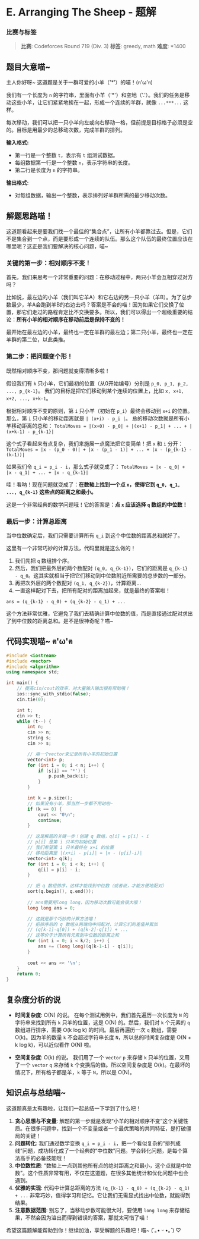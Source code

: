# E. Arranging The Sheep - 题解

### 比赛与标签
> **比赛**: Codeforces Round 719 (Div. 3)
> **标签**: greedy, math
> **难度**: *1400

## 题目大意喵~
主人你好呀~ 这道题是关于一群可爱的小羊（'\*'）的喵！(ฅ'ω'ฅ)

我们有一个长度为 `n` 的字符串，里面有小羊（'\*'）和空地（'.'）。我们的任务是移动这些小羊，让它们紧紧地挨在一起，形成一个连续的羊群，就像 `...***...` 这样。

每次移动，我们可以把一只小羊向左或向右移动一格，但前提是目标格子必须是空的。目标是用最少的总移动次数，完成羊群的排列。

**输入格式:**
- 第一行是一个整数 `t`，表示有 `t` 组测试数据。
- 每组数据第一行是一个整数 `n`，表示字符串的长度。
- 第二行是长度为 `n` 的字符串。

**输出格式:**
- 对每组数据，输出一个整数，表示排列好羊群所需的最少移动次数。

## 解题思路喵！
这道题看起来是要我们找一个最佳的“集合点”，让所有小羊都靠过去。但是，它们不是集合到一个点，而是要形成一个连续的队伍。那么这个队伍的最终位置应该在哪里呢？这正是我们要解决的核心问题，喵~

### 关键的第一步：相对顺序不变！
首先，我们来思考一个非常重要的问题：在移动过程中，两只小羊会互相穿过对方吗？

比如说，最左边的小羊（我们叫它羊A）和它右边的另一只小羊（羊B）。为了总步数最少，羊A会跑到羊B的右边去吗？答案是不会的喵！因为如果它们交换了位置，那它们走过的路程肯定比不交换要多。所以，我们可以得出一个超级重要的结论：**所有小羊的相对顺序在移动前后是保持不变的！**

最开始在最左边的小羊，最终也一定在羊群的最左边；第二只小羊，最终也一定在羊群的第二位，以此类推。

### 第二步：把问题变个形！
既然相对顺序不变，那问题就变得清晰多啦！

假设我们有 `k` 只小羊，它们最初的位置（从0开始编号）分别是 `p_0, p_1, p_2, ..., p_{k-1}`。
我们的目标是把它们移动到某个连续的位置上，比如 `x, x+1, x+2, ..., x+k-1`。

根据相对顺序不变的原则，第 `i` 只小羊（初始在 `p_i`）最终会移动到 `x+i` 的位置。
那么，第 `i` 只小羊的移动距离就是 `| (x+i) - p_i |`。
总的移动次数就是所有小羊移动距离的总和：
`TotalMoves = |(x+0) - p_0| + |(x+1) - p_1| + ... + |(x+k-1) - p_{k-1}|`

这个式子看起来有点复杂，我们来施展一点魔法把它变简单！把 `x` 和 `i` 分开：
`TotalMoves = |x - (p_0 - 0)| + |x - (p_1 - 1)| + ... + |x - (p_{k-1} - (k-1))|`

如果我们令 `q_i = p_i - i`，那么式子就变成了：
`TotalMoves = |x - q_0| + |x - q_1| + ... + |x - q_{k-1}|`

哇！看呐！现在问题就变成了：**在数轴上找到一个点 `x`，使得它到 `q_0, q_1, ..., q_{k-1}` 这些点的距离之和最小。**

这是一个非常经典的数学问题哦！它的答案是：**点 `x` 应该选择 `q` 数组的中位数！**

### 最后一步：计算总距离
当中位数确定后，我们只需要计算所有 `q_i` 到这个中位数的距离总和就好了。

这里有一个非常巧妙的计算方法，代码里就是这么做的！
1.  我们先把 `q` 数组排个序。
2.  然后，我们把最外层的两个数配对 `(q_0, q_{k-1})`，它们的距离是 `q_{k-1} - q_0`。这其实就相当于把它们移动到中位数附近所需要的总步数的一部分。
3.  再把次外层的两个数配对 `(q_1, q_{k-2})`，计算距离...
4.  一直这样配对下去，把所有配对的距离加起来，就是最终的答案啦！

`ans = (q_{k-1} - q_0) + (q_{k-2} - q_1) + ...`

这个方法非常优雅，它避免了我们去精确计算中位数的值，而是直接通过配对求出了到中位数的距离总和。是不是很神奇呢？喵~

## 代码实现喵~ ฅ'ω'ฅ
```cpp
#include <iostream>
#include <vector>
#include <algorithm>
using namespace std;

int main() {
    // 提高cin/cout的效率，对大量输入输出很有帮助哦！
    ios::sync_with_stdio(false);
    cin.tie(0);

    int t;
    cin >> t;
    while (t--) {
        int n;
        cin >> n;
        string s;
        cin >> s;

        // 用一个vector来记录所有小羊的初始位置
        vector<int> p;
        for (int i = 0; i < n; i++) {
            if (s[i] == '*') {
                p.push_back(i);
            }
        }

        int k = p.size();
        // 如果没有小羊，那当然一步都不用动啦~
        if (k == 0) {
            cout << "0\n";
            continue;
        }

        // 这是解题的关键一步！创建 q 数组，q[i] = p[i] - i
        // p[i] 是第 i 只羊的初始位置
        // 我们希望第 i 只羊最终在 x+i 的位置
        // 移动距离是 |(x+i) - p[i]| = |x - (p[i]-i)|
        vector<int> q(k);
        for (int i = 0; i < k; i++) {
            q[i] = p[i] - i;
        }

        // 把 q 数组排序，这样才能找到中位数（或者说，才能方便地配对）
        sort(q.begin(), q.end());
        
        // ans需要用long long，因为移动次数可能会很大哦！
        long long ans = 0;

        // 这就是那个巧妙的计算方法喵！
        // 把排序后的 q 数组从两端向中间配对，计算它们的差值并累加
        // (q[k-1]-q[0]) + (q[k-2]-q[1]) + ...
        // 这等价于计算所有元素到中位数的距离之和
        for (int i = 0; i < k/2; i++) {
            ans += (long long)(q[k-1-i] - q[i]);
        }
        
        cout << ans << '\n';
    }
    return 0;
}
```

## 复杂度分析的说
- **时间复杂度**: O(N) 的说。
  在每个测试用例中，我们首先遍历一次长度为 `N` 的字符串来找到所有 `k` 只羊的位置，这是 O(N) 的。然后，我们对 `k` 个元素的 `q` 数组进行排序，需要 O(k log k) 的时间。最后再遍历一次 `q` 数组，需要 O(k)。因为羊的数量 `k` 不会超过字符串长度 `N`，所以总的时间复杂度是 O(N + k log k)，可以近似看作 O(N) 啦。

- **空间复杂度**: O(k) 的说。
  我们用了一个 `vector` `p` 来存储 `k` 只羊的位置，又用了一个 `vector` `q` 来存储 `k` 个变换后的值。所以空间复杂度是 O(k)。在最坏的情况下，所有格子都是羊，`k` 等于 `N`，所以是 O(N)。

## 知识点与总结喵~
这道题真是太有趣啦，让我们一起总结一下学到了什么吧！

1.  **贪心思想与不变量**: 解题的第一步就是发现“小羊的相对顺序不变”这个关键性质。在很多问题中，找到一个不变量或者一个最优策略的共同特征，是打破僵局的关键！
2.  **问题转化**: 我们通过数学变换 `q_i = p_i - i`，把一个看似复杂的“排列成线”问题，成功转化成了一个经典的“中位数”问题。学会转化问题，是每个算法高手的必备技能哦！
3.  **中位数性质**: “数轴上一点到其他所有点的绝对距离之和最小，这个点就是中位数”。这个性质非常有用，不仅在这道题，在很多其他统计和优化问题中也会遇到。
4.  **优雅的实现**: 代码中计算总距离的方法 `(q_{k-1} - q_0) + (q_{k-2} - q_1) + ...` 非常巧妙，值得学习和记忆。它让我们无需显式找出中位数，就能得到结果。
5.  **注意数据范围**: 别忘了，当移动步数可能很大时，要使用 `long long` 来存储结果，不然会因为溢出而得到错误的答案，那就太可惜了喵！

希望这篇题解能帮助到你！继续加油，享受解题的乐趣吧！喵~ (´｡• ᵕ •｡`) ♡